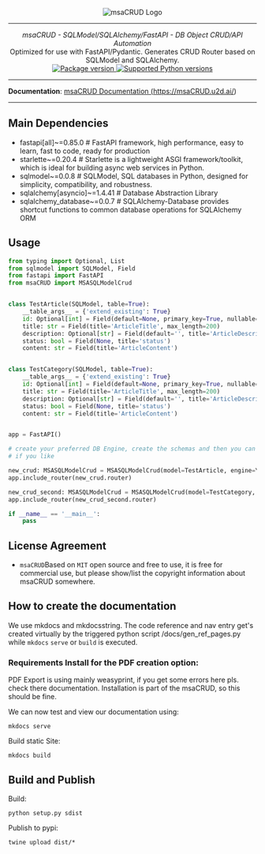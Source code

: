 <p align="center">
  <img src="http://logos.u2d.ai/msaCRUD_logo.png?raw=true" alt="msaCRUD Logo"/>
</p>

------
<p align="center">
    <em>msaCRUD - SQLModel/SQLAlchemy/FastAPI - DB Object CRUD/API Automation</em>
<br>
    Optimized for use with FastAPI/Pydantic. Generates CRUD Router based on SQLModel and SQLAlchemy.
<br>
  <a href="https://pypi.org/project/msaCRUD" target="_blank">
      <img src="https://img.shields.io/pypi/v/msaCRUD?color=%2334D058&label=pypi%20package" alt="Package version">
  </a>
  <a href="https://pypi.org/project/msaCRUD" target="_blank">
      <img src="https://img.shields.io/pypi/pyversions/msaCRUD.svg?color=%2334D058" alt="Supported Python versions">
  </a>
</p>

------

**Documentation**: <a href="https://msaCRUD.u2d.ai/" target="_blank">msaCRUD Documentation (https://msaCRUD.u2d.ai/)</a>

------

## Main Dependencies

- fastapi[all]~=0.85.0 # FastAPI framework, high performance, easy to learn, fast to code, ready for production
- starlette~=0.20.4 # Starlette is a lightweight ASGI framework/toolkit, which is ideal for building async web services in Python.
- sqlmodel~=0.0.8 # SQLModel, SQL databases in Python, designed for simplicity, compatibility, and robustness.
- sqlalchemy[asyncio]~=1.4.41 # Database Abstraction Library
- sqlalchemy_database~=0.0.7 # SQLAlchemy-Database provides shortcut functions to common database operations for SQLAlchemy ORM

## Usage

```python
from typing import Optional, List
from sqlmodel import SQLModel, Field
from fastapi import FastAPI
from msaCRUD import MSASQLModelCrud


class TestArticle(SQLModel, table=True):
    __table_args__ = {'extend_existing': True}
    id: Optional[int] = Field(default=None, primary_key=True, nullable=False)
    title: str = Field(title='ArticleTitle', max_length=200)
    description: Optional[str] = Field(default='', title='ArticleDescription', max_length=400)
    status: bool = Field(None, title='status')
    content: str = Field(title='ArticleContent')


class TestCategory(SQLModel, table=True):
    __table_args__ = {'extend_existing': True}
    id: Optional[int] = Field(default=None, primary_key=True, nullable=False)
    title: str = Field(title='ArticleTitle', max_length=200)
    description: Optional[str] = Field(default='', title='ArticleDescription', max_length=400)
    status: bool = Field(None, title='status')
    content: str = Field(title='ArticleContent')


app = FastAPI()

# create your preferred DB Engine, create the schemas and then you can create the CRUD API models and add the router
# if you like 

new_crud: MSASQLModelCrud = MSASQLModelCrud(model=TestArticle, engine=YOUR_DB_ENGINE).register_crud()
app.include_router(new_crud.router)

new_crud_second: MSASQLModelCrud = MSASQLModelCrud(model=TestCategory, engine=YOUR_DB_ENGINE).register_crud()
app.include_router(new_crud_second.router)

if __name__ == '__main__':
    pass
```

## License Agreement

- `msaCRUD`Based on `MIT` open source and free to use, it is free for commercial use, but please show/list the copyright information about msaCRUD somewhere.


## How to create the documentation

We use mkdocs and mkdocsstring. The code reference and nav entry get's created virtually by the triggered python script /docs/gen_ref_pages.py while ``mkdocs`` ``serve`` or ``build`` is executed.

### Requirements Install for the PDF creation option:
PDF Export is using mainly weasyprint, if you get some errors here pls. check there documentation. Installation is part of the msaCRUD, so this should be fine.

We can now test and view our documentation using:

    mkdocs serve

Build static Site:

    mkdocs build


## Build and Publish
  
Build:  

    python setup.py sdist

Publish to pypi:

    twine upload dist/*
